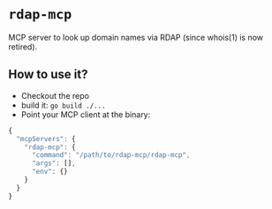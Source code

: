 # `rdap-mcp`

MCP server to look up domain names via RDAP (since whois(1) is now
retired).

## How to use it?

- Checkout the repo
- build it: `go build ./...`
- Point your MCP client at the binary:

```javascript
{
  "mcpServers": {
    "rdap-mcp": {
      "command": "/path/to/rdap-mcp/rdap-mcp",
      "args": [],
      "env": {}
    }
  }
}
```
